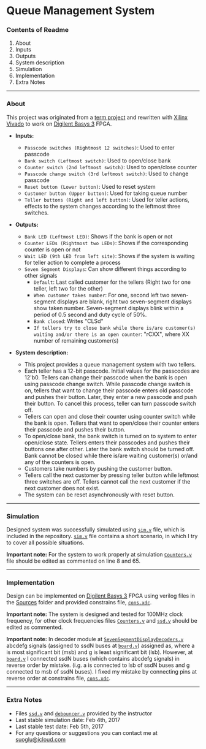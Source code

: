 # Queue Management System
### Contents of Readme
1. About
 1. Inputs
 2. Outputs
 3. System description
2. Simulation
3. Implementation
4. Extra Notes

---
### About
This project was originated from a [term project](https://suoglu.github.io/misc/other/Term_Project_Fall_2015-2016+v.1.pdf) and rewritten with [Xilinx Vivado](http://www.xilinx.com/products/design-tools/vivado.html) to work on [Digilent Basys 3](https://reference.digilentinc.com/reference/programmable-logic/basys-3/reference-manual) FPGA.

* **Inputs:**
  * `Passcode switches (Rightmost 12 switches)`: Used to enter passcode
  * `Bank switch (Leftmost switch)`: Used to open/close bank
  * `Counter switch (2nd leftmost switch)`: Used to open/close counter
  * `Passcode change switch (3rd leftmost switch)`: Used to change passcode
  * `Reset button (Lower button)`: Used to reset system
  * `Customer button (Upper button)`: Used for taking queue number
  * `Teller buttons (Right and left button)`: Used for teller actions, effects to the system changes according to the leftmost three switches.
  
* **Outputs:**
  * `Bank LED (Leftmost LED)`: Shows if the bank is open or not
  * `Counter LEDs (Rightmost two LEDs)`: Shows if the corresponding counter is open or not
  * `Wait LED (9th LED from left site)`: Shows if the system is waiting for teller action to complete a process
  * `Seven Segment Displays`: Can show different things according to other signals
    * `Default`: Last called customer for the tellers (Right two for one teller, left two for the other)
    * `When customer takes number`: For one, second left two seven-segment displays are blank, right two seven-segment displays show taken number. Seven-segment displays blink within a period of 0.5 second and duty cycle of 50%.
    * `Bank closed`: Writes "CLSd"
    * `If tellers try to close bank while there is/are customer(s) waiting and/or there is an open counter`: "rCXX", where XX number of remaining customer(s)
  
  
* **System description:**
  * This project provides a queue management system with two tellers. 
  * Each teller has a 12-bit passcode. Initial values for the passcodes are 12'b0. Tellers can change their passcode when the bank is open using passcode change switch. While passcode change switch is on, tellers that want to change their passcode enters old passcode and pushes their button. Later, they enter a new passcode and push their button. To cancel this process, teller can turn passcode switch off. 
  * Tellers can open and close their counter using counter switch while the bank is open. Tellers that want to open/close their counter enters their passcode and pushes their button. 
  * To open/close bank, the bank switch is turned on to system to enter open/close state. Tellers enters their passcodes and pushes their buttons one after other. Later the bank switch should be turned off. Bank cannot be closed while there is/are waiting customer(s) or/and any of the counters is open.
  * Customers take numbers by pushing the customer button.
  * Tellers call the next customer by pressing teller button while leftmost three switches are off. Tellers cannot call the next customer if the next customer does not exist.
  * The system can be reset asynchronously with reset button.

---

### Simulation
Designed system was successfully simulated using [`sim.v`](blob/master/Simulation/sim.v) file, which is included in the repository. [`sim.v`](https://github.com/suoglu/Queue-Management-System/blob/master/Simulation/sim.v) file contains a short scenario, in which I try to cover all possible situations.

**Important note:** For the system to work properly at simulation [`Counters.v`](https://github.com/suoglu/Queue-Management-System/blob/master/Sources/Counters.v) file should be edited as commented on line 8 and 65.

---

### Implementation
Design can be implemented on [Digilent Basys 3](https://reference.digilentinc.com/reference/programmable-logic/basys-3/reference-manual) FPGA using verilog files in the [Sources](https://github.com/suoglu/Queue-Management-System/tree/master/Sources) folder and provided constrains file, [`cons.xdc`](https://github.com/suoglu/Queue-Management-System/blob/master/Constrains/cons.xdc).

**Important note:** The system is designed and tested for 100MHz clock frequency, for other clock frequencies files [`Counters.v`](https://github.com/suoglu/Queue-Management-System/blob/master/Sources/Counters.v) and [`ssd.v`](https://github.com/suoglu/Queue-Management-System/blob/master/Sources/ssd.v) should be edited as commented.

**Important note:** In decoder module at [`SevenSegmentDisplayDecoders.v`](https://github.com/suoglu/Queue-Management-System/blob/master/Sources/SevenSegmentDisplayDecoders.v) abcdefg signals (assigned to ssdN buses at [`board.v`](https://github.com/suoglu/Queue-Management-System/blob/master/Sources/board.v)) assigned as, where a is most significant bit (msb) and g is least significant bit (lsb). However, at [`board.v`](https://github.com/suoglu/Queue-Management-System/blob/master/Sources/board.v) I connected ssdN buses (which contains abcdefg signals) in reverse order by mistake. (i.g. a is connected to lsb of ssdN buses and g connected to msb of ssdN buses). I fixed my mistake by connecting pins at reverse order at constrains file, [`cons.xdc`](https://github.com/suoglu/Queue-Management-System/blob/master/Constrains/cons.xdc).

---

### Extra Notes
* Files [`ssd.v`](https://github.com/suoglu/Queue-Management-System/blob/master/Sources/ssd.v) and [`debouncer.v`](https://github.com/suoglu/Queue-Management-System/blob/master/Sources/debouncer.v) provided by the instructor
* Last stable simulation date: Feb 4th, 2017
* Last stable test date: Feb 5th, 2017
* For any questions or suggestions you can contact me at suoglu@icloud.com
